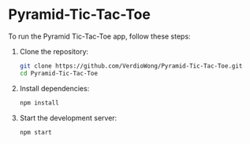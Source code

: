 # Pyramid-Tic-Tac-Toe

To run the Pyramid Tic-Tac-Toe app, follow these steps:

1. Clone the repository:
   ```bash
   git clone https://github.com/VerdioWong/Pyramid-Tic-Tac-Toe.git
   cd Pyramid-Tic-Tac-Toe
   ```

2. Install dependencies:
   ```bash
   npm install
   ```

3. Start the development server:
   ```bash
   npm start
   ```

